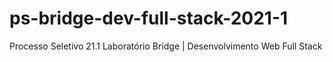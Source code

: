 # ps-bridge-dev-full-stack-2021-1
Processo Seletivo 21.1 Laboratório Bridge | Desenvolvimento Web Full Stack
